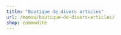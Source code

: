 ```yaml
---
title: "Boutique de divers articles"
url: /mamou/boutique-de-divers-articles/
shop: commodité
---
```


